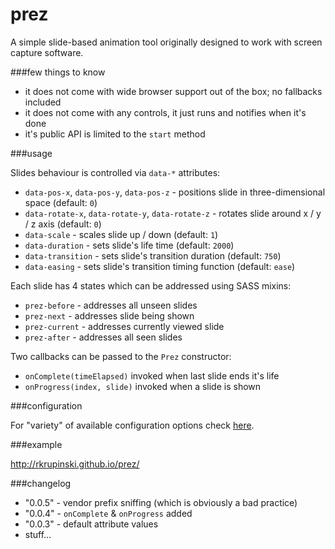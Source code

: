 prez
====

A simple slide-based animation tool originally designed to work with screen capture software.

###few things to know

* it does not come with wide browser support out of the box; no fallbacks included
* it does not come with any controls, it just runs and notifies when it's done
* it's public API is limited to the `start` method

###usage

Slides behaviour is controlled via `data-*` attributes:

* `data-pos-x`, `data-pos-y`, `data-pos-z` - positions slide in three-dimensional space (default: `0`)
* `data-rotate-x`, `data-rotate-y`, `data-rotate-z` - rotates slide around x / y / z axis (default: `0`)
* `data-scale` - scales slide up / down (default: `1`)
* `data-duration` - sets slide's life time (default: `2000`)
* `data-transition` - sets slide's transition duration (default: `750`)
* `data-easing` - sets slide's transition timing function (default: `ease`)

Each slide has 4 states which can be addressed using SASS mixins:

* `prez-before` - addresses all unseen slides
* `prez-next` - addresses slide being shown
* `prez-current` - addresses currently viewed slide
* `prez-after` - addresses all seen slides

Two callbacks can be passed to the `Prez` constructor:

* `onComplete(timeElapsed)` invoked when last slide ends it's life
* `onProgress(index, slide)` invoked when a slide is shown

###configuration

For "variety" of available configuration options check [here](https://github.com/rkrupinski/prez/blob/master/js/config/default.js).

###example

http://rkrupinski.github.io/prez/

###changelog

* "0.0.5" - vendor prefix sniffing (which is obviously a bad practice)
* "0.0.4" - `onComplete` & `onProgress` added
* "0.0.3" - default attribute values
* stuff...
